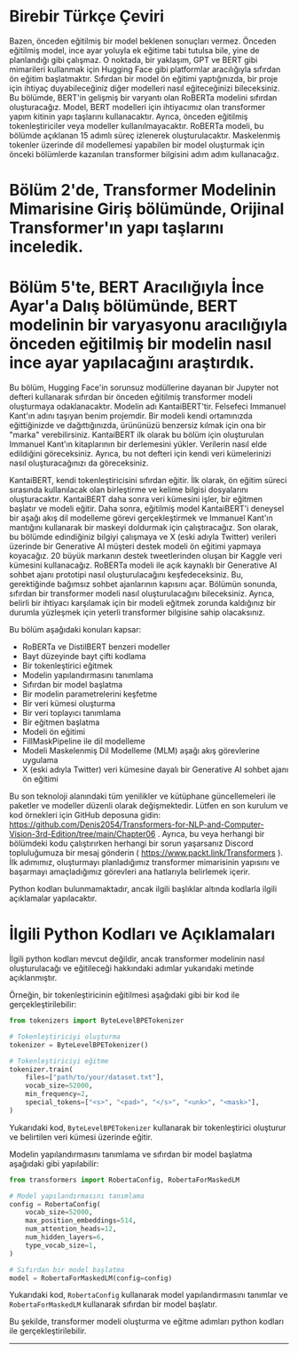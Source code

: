 # Birebir Türkçe Çeviri

Bazen, önceden eğitilmiş bir model beklenen sonuçları vermez. Önceden eğitilmiş model, ince ayar yoluyla ek eğitime tabi tutulsa bile, yine de planlandığı gibi çalışmaz. O noktada, bir yaklaşım, GPT ve BERT gibi mimarileri kullanmak için Hugging Face gibi platformlar aracılığıyla sıfırdan ön eğitim başlatmaktır. Sıfırdan bir model ön eğitimi yaptığınızda, bir proje için ihtiyaç duyabileceğiniz diğer modelleri nasıl eğiteceğinizi bileceksiniz. Bu bölümde, BERT'in gelişmiş bir varyantı olan RoBERTa modelini sıfırdan oluşturacağız. Model, BERT modelleri için ihtiyacımız olan transformer yapım kitinin yapı taşlarını kullanacaktır. Ayrıca, önceden eğitilmiş tokenleştiriciler veya modeller kullanılmayacaktır. RoBERTa modeli, bu bölümde açıklanan 15 adımlı süreç izlenerek oluşturulacaktır. Maskelenmiş tokenler üzerinde dil modellemesi yapabilen bir model oluşturmak için önceki bölümlerde kazanılan transformer bilgisini adım adım kullanacağız.

# Bölüm 2'de, Transformer Modelinin Mimarisine Giriş bölümünde, Orijinal Transformer'ın yapı taşlarını inceledik. 
# Bölüm 5'te, BERT Aracılığıyla İnce Ayar'a Dalış bölümünde, BERT modelinin bir varyasyonu aracılığıyla önceden eğitilmiş bir modelin nasıl ince ayar yapılacağını araştırdık. 
Bu bölüm, Hugging Face'in sorunsuz modüllerine dayanan bir Jupyter not defteri kullanarak sıfırdan bir önceden eğitilmiş transformer modeli oluşturmaya odaklanacaktır. Modelin adı KantaiBERT'tir. Felsefeci Immanuel Kant'ın adını taşıyan benim projemdir. Bir modeli kendi ortamınızda eğittiğinizde ve dağıttığınızda, ürününüzü benzersiz kılmak için ona bir "marka" verebilirsiniz. KantaiBERT ilk olarak bu bölüm için oluşturulan Immanuel Kant'ın kitaplarının bir derlemesini yükler. Verilerin nasıl elde edildiğini göreceksiniz. Ayrıca, bu not defteri için kendi veri kümelerinizi nasıl oluşturacağınızı da göreceksiniz.

KantaiBERT, kendi tokenleştiricisini sıfırdan eğitir. İlk olarak, ön eğitim süreci sırasında kullanılacak olan birleştirme ve kelime bilgisi dosyalarını oluşturacaktır. KantaiBERT daha sonra veri kümesini işler, bir eğitmen başlatır ve modeli eğitir. Daha sonra, eğitilmiş model KantaiBERT'i deneysel bir aşağı akış dil modelleme görevi gerçekleştirmek ve Immanuel Kant'ın mantığını kullanarak bir maskeyi doldurmak için çalıştıracağız. Son olarak, bu bölümde edindiğiniz bilgiyi çalışmaya ve X (eski adıyla Twitter) verileri üzerinde bir Generative AI müşteri destek modeli ön eğitimi yapmaya koyacağız. 20 büyük markanın destek tweetlerinden oluşan bir Kaggle veri kümesini kullanacağız. RoBERTa modeli ile açık kaynaklı bir Generative AI sohbet ajanı prototipi nasıl oluşturulacağını keşfedeceksiniz. Bu, gerektiğinde bağımsız sohbet ajanlarının kapısını açar. Bölümün sonunda, sıfırdan bir transformer modeli nasıl oluşturulacağını bileceksiniz. Ayrıca, belirli bir ihtiyacı karşılamak için bir modeli eğitmek zorunda kaldığınız bir durumla yüzleşmek için yeterli transformer bilgisine sahip olacaksınız.

Bu bölüm aşağıdaki konuları kapsar:
- RoBERTa ve DistilBERT benzeri modeller
- Bayt düzeyinde bayt çifti kodlama
- Bir tokenleştirici eğitmek
- Modelin yapılandırmasını tanımlama
- Sıfırdan bir model başlatma
- Bir modelin parametrelerini keşfetme
- Bir veri kümesi oluşturma
- Bir veri toplayıcı tanımlama
- Bir eğitmen başlatma
- Modeli ön eğitimi
- FillMaskPipeline ile dil modelleme
- Modeli Maskelenmiş Dil Modelleme (MLM) aşağı akış görevlerine uygulama
- X (eski adıyla Twitter) veri kümesine dayalı bir Generative AI sohbet ajanı ön eğitimi

Bu son teknoloji alanındaki tüm yenilikler ve kütüphane güncellemeleri ile paketler ve modeller düzenli olarak değişmektedir. Lütfen en son kurulum ve kod örnekleri için GitHub deposuna gidin: https://github.com/Denis2054/Transformers-for-NLP-and-Computer-Vision-3rd-Edition/tree/main/Chapter06 . Ayrıca, bu veya herhangi bir bölümdeki kodu çalıştırırken herhangi bir sorun yaşarsanız Discord topluluğumuza bir mesaj gönderin ( https://www.packt.link/Transformers ). İlk adımımız, oluşturmayı planladığımız transformer mimarisinin yapısını ve başarmayı amaçladığımız görevleri ana hatlarıyla belirlemek içerir.

Python kodları bulunmamaktadır, ancak ilgili başlıklar altında kodlarla ilgili açıklamalar yapılacaktır.

# İlgili Python Kodları ve Açıklamaları

İlgili python kodları mevcut değildir, ancak transformer modelinin nasıl oluşturulacağı ve eğitileceği hakkındaki adımlar yukarıdaki metinde açıklanmıştır. 

Örneğin, bir tokenleştiricinin eğitilmesi aşağıdaki gibi bir kod ile gerçekleştirilebilir:
```python
from tokenizers import ByteLevelBPETokenizer

# Tokenleştiriciyi oluşturma
tokenizer = ByteLevelBPETokenizer()

# Tokenleştiriciyi eğitme
tokenizer.train(
    files=["path/to/your/dataset.txt"],
    vocab_size=52000,
    min_frequency=2,
    special_tokens=["<s>", "<pad>", "</s>", "<unk>", "<mask>"],
)
```
Yukarıdaki kod, `ByteLevelBPETokenizer` kullanarak bir tokenleştirici oluşturur ve belirtilen veri kümesi üzerinde eğitir.

Modelin yapılandırmasını tanımlama ve sıfırdan bir model başlatma aşağıdaki gibi yapılabilir:
```python
from transformers import RobertaConfig, RobertaForMaskedLM

# Model yapılandırmasını tanımlama
config = RobertaConfig(
    vocab_size=52000,
    max_position_embeddings=514,
    num_attention_heads=12,
    num_hidden_layers=6,
    type_vocab_size=1,
)

# Sıfırdan bir model başlatma
model = RobertaForMaskedLM(config=config)
```
Yukarıdaki kod, `RobertaConfig` kullanarak model yapılandırmasını tanımlar ve `RobertaForMaskedLM` kullanarak sıfırdan bir model başlatır.

Bu şekilde, transformer modeli oluşturma ve eğitme adımları python kodları ile gerçekleştirilebilir.

---

